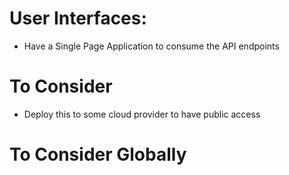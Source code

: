 # User Interfaces:

* Have a Single Page Application to consume the API endpoints

# To Consider

* Deploy this to some cloud provider to have public access

# To Consider Globally
